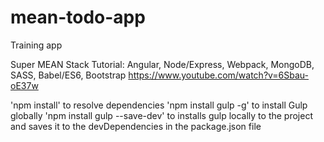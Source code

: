 # mean-todo-app
Training app

Super MEAN Stack Tutorial: Angular, Node/Express, Webpack, MongoDB, SASS, Babel/ES6, Bootstrap
https://www.youtube.com/watch?v=6Sbau-oE37w

'npm install' to resolve dependencies
'npm install gulp -g' to install Gulp globally
'npm install gulp --save-dev' to installs gulp locally to the project and saves it to the devDependencies in the package.json file
